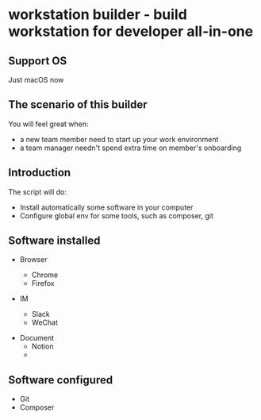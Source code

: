 # workstation builder - build workstation for developer all-in-one

## Support OS
Just macOS now

## The scenario of this builder
You will feel great when:
- a new team member need to start up your work environment
- a team manager needn't spend extra time on member's onboarding

## Introduction
The script will do:
- Install automatically some software in your computer
- Configure global env for some tools, such as composer, git

## Software installed
* Browser
    * Chrome
    * Firefox

* IM
    * Slack
    * WeChat

- Document
  - Notion
  - 
  
## Software configured
* Git
* Composer
